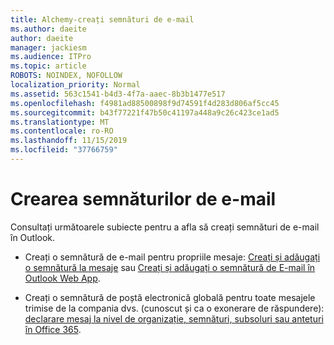 ```yaml
---
title: Alchemy-creați semnături de e-mail
ms.author: daeite
author: daeite
manager: jackiesm
ms.audience: ITPro
ms.topic: article
ROBOTS: NOINDEX, NOFOLLOW
localization_priority: Normal
ms.assetid: 563c1541-b4d3-4f7a-aaec-8b3b1477e517
ms.openlocfilehash: f4981ad88500898f9d74591f4d283d806af5cc45
ms.sourcegitcommit: b43f77221f47b50c41197a448a9c26c423ce1ad5
ms.translationtype: MT
ms.contentlocale: ro-RO
ms.lasthandoff: 11/15/2019
ms.locfileid: "37766759"
---
```

# <a name="create-email-signatures"></a>Crearea semnăturilor de e-mail

Consultați următoarele subiecte pentru a afla să creați semnături de e-mail în Outlook.
  
- Creați o semnătură de e-mail pentru propriile mesaje: [Creați și adăugați o semnătură la mesaje](https://support.office.com/article/8ee5d4f4-68fd-464a-a1c1-0e1c80bb27f2.aspx) sau [Creați și adăugați o semnătură de E-mail în Outlook Web App](https://support.office.com/article/0f230564-11b9-4239-83de-f10cbe4dfdfc.aspx).
    
- Creați o semnătură de poștă electronică globală pentru toate mesajele trimise de la compania dvs. (cunoscut și ca o exonerare de răspundere): [declarare mesaj la nivel de organizație, semnături, subsoluri sau anteturi în Office 365](https://go.microsoft.com/fwlink/p/?linkid=391096).
    

